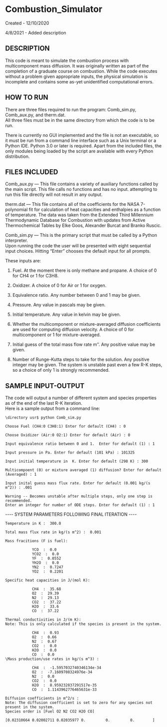 # Combustion_Simulator

Created - 12/10/2020

4/8/2021 - Added description

## DESCRIPTION ## 

This code is meant to simulate the combustion process with multicomponent mass diffusion.
It was originally written as part of the completion of a graduate course on combustion. 
While the code executes without a problem given appropriate inputs, the physical simulation
is incomplete and contains some as-yet unidentified computational errors.  

##  HOW TO RUN  ##

There are three files required to run the program: Comb_sim.py, Comb_aux.py, and therm.dat.  
All three files must be in the same directory from which the code is to be run.  

There is currently no GUI implemented and the file is not an executable, so it must be run 
from a command line interface such as a Unix terminal or a Python IDE.  Python 3.0 or later is required.
Apart from the included files, the only modules being loaded by the script are available with every 
Python distribution.

## FILES INCLUDED ##

Comb_aux.py    —   This file contains a variety of auxiliary functions called by the main script.
			This file calls no functions and has no input. attempting to run this file directly 
			will not result in any output.

therm.dat        —      This file contains all of the coefficients for the NASA 7-polynomial fit for 
			calculation of heat capacities and enthalpies as a function of temperature.
			The data was taken from the Extended Third Millennium
    			Thermodynamic Database for Combustion with updates from  Active
    			Thermochemical Tables by Elke Goos, Alexander Burcat and Branko Ruscic.

Comb_sim.py    —   This is the primary script that must be called by a Python interpreter.   
			Upon running the code the user will be presented with eight sequential input
			choices.  Hitting “Enter” chooses the default input for all prompts.  
      
These inputs are:
			
1. Fuel.  At the moment there is only methane and propane.  A choice of 0 for CH4 or 1 for C3H8.

2. Oxidizer.  A choice of 0 for Air or 1 for oxygen.
	
3. Equivalence ratio.  Any number between 0 and 1 may be given.

4. Pressure.  Any value in pascals may be given.

5. Initial temperature.  Any value in kelvin may be given.

6. Whether the multicomponent or mixture-averaged diffusion coefficients are used for computing diffusion velocity.  A choice of 0 for multicomponent or 1 for mixture-averaged.
		
7. Initial guess of the total mass flow rate m’’.  Any positive value 
				     may be given.

8. Number of Runge-Kutta steps to take for the solution.  Any
				     positive integer may be given.  The system is unstable past 
				     even a few R-K steps, so a choice of only 1 is strongly recommended.

## SAMPLE INPUT-OUTPUT ##

The code will output a number of different system and species properties as of the end of the last R-K iteration.  
Here is a sample output from a command line:

	\directory usr$ python Comb_sim.py

	Choose Fuel (CH4:0 C3H8:1) Enter for default (CH4) : 0

	Choose Oxidizer (Air:0 O2:1) Enter for default (Air) : 0

	Input equivalence ratio between 0 and 1.  Enter for default (1) : 1

	Input pressure in Pa. Enter for default (101 kPa) : 101325

	Input initial temperature in  K. Enter for default (298 K) : 300

	Multicompoent (0) or mixture averaged (1) diffusion? Enter for default (Averaged) : 1

	Input inital guess mass flux rate. Enter for default (0.001 kg/(s m^2)) : .001

	Warning -- Becomes unstable after multiple steps, only one step is recommended.
	Enter an integer for number of ODE steps. Enter for default (1) : 1



 ---- SYSTEM PARAMETERS FOLLOWING FINAL ITERATION ---- 



	Temperature in K :  300.0

	Total mass flux rate in kg/(s m^2) :  0.001

	Mass fracitions (F is fuel): 

				YCO  :  0.0
				YCO2  :  0.0
				YF  :  0.0552
				YH2O  :  0.0
				YN2  :  0.7247
				YO2  :  0.2201

	Specific heat capacities in J/(mol K):

				CH4  :  35.68
				O2  :  29.39
				N2  :  29.13
				CO2  :  37.22
				H2O  :  33.6
				CO  :  37.22

	Thermal conductivities in J/(m K):
	Note: This is only calculated if the species is present in the system.

				CH4  :  0.93
				O2  :  0.66
				N2  :  0.67
				CO2  :  0.0
				H2O  :  0.0
				CO  :  0.0
	\Mass production/use rates in kg/(s m^3) : 

				CH4  :  -1.5957032740346134e-34
				O2  :  -7.1609708324976e-34
				N2  :  0.0
				CO2  :  0.0
				H2O  :  8.959232837291517e-35
				CO  :  1.1143962776465631e-33

	Diffusion coefficients in m^2/s :
	Note: The diffusion coefficient is set to zero for any species not present in the system.
	Species order is [Fuel O2 N2 CO2 H2O CO]

	[0.02310664 0.02002711 0.02035977 0.         0.         0.        ]
